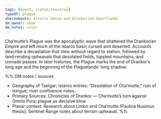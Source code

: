 ```yaml
---
tags: [event, status/check/ai]
typeOf: plague
whereabouts: Istaros basin and Drankorian heartlands
dm_owner: none
dm_notes: color
---
```


Cha’mutte’s Plague was the apocalyptic wave that shattered the Drankorian Empire and left much of the Istaros basin cursed and deserted. Accounts describe a devastation that slew without regard to station, followed by land‑rending upheavals that desolated fields, toppled mountains, and unmade passes. In later histories, the Plague marks the end of Drankor’s long age and the beginning of the Plaguelands’ long shadow.

%%
DM notes / sources
- Geography of Taelgar; Istaros entries: “Desolation of Cha’mutte,” ruin of Isingue; river confluence notes.
- Primary Sources: Chronicles of Drankor — Cha’mutte’s turn against Omnis Pura; plague as decisive blow.
- Planar context: Research about Limbo and Cha’mutte (Paulina Nusinius thesis); Sentinel Range notes about terrain upheaval.
%%
